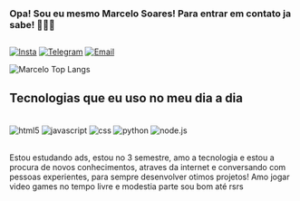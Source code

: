 ### Opa! Sou eu mesmo Marcelo Soares! Para entrar em contato ja sabe! 🙋🏻‍♂️
##

[![Insta](https://img.shields.io/badge/Instagram-E4405F?style=for-the-badge&logo=instagram&logoColor=white)](https://www.instagram.com/celo_ok/)
[![Telegram](https://img.shields.io/badge/Telegram-2CA5E0?style=for-the-badge&logo=telegram&logoColor=white)]( https://t.me/Devceloo)
[![Email](https://img.shields.io/badge/Gmail-D14836?style=for-the-badge&logo=gmail&logoColor=white)](https://criarmeulink.com.br/u/1720796572)


![Marcelo Top Langs](https://github-readme-stats.vercel.app/api/top-langs/?username=devcelo&layout=compact)

## Tecnologias que eu uso no meu dia a dia 

<div style="display: inline_block"><br/>
<img align="center" alt="html5" src="https://img.shields.io/badge/HTML5-E34F26?style=for-the-badge&logo=html5&logoColor=white"/>
<img align="center" alt="javascript" src="https://img.shields.io/badge/JavaScript-323330?style=for-the-badge&logo=javascript&logoColor=F7DF1E"/>
<img align="center" alt="css" src="https://img.shields.io/badge/CSS-239120?&style=for-the-badge&logo=css3&logoColor=white"/> 
<img align="center" alt="python" src="https://img.shields.io/badge/Python-14354C?style=for-the-badge&logo=python&logoColor=white"/>
<img align="center" alt="node.js" src="https://img.shields.io/badge/Node.js-43853D?style=for-the-badge&logo=node.js&logoColor=white"/>
</div><br/>

Estou estudando ads, estou no 3 semestre, amo a tecnologia e estou a procura de novos conhecimentos, atraves da internet e conversando com pessoas experientes, para sempre desenvolver otimos projetos! Amo jogar video games no tempo livre e modestia parte sou bom até rsrs

